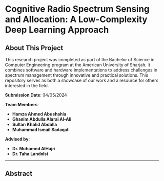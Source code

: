 # Cognitive Radio Spectrum Sensing and Allocation: A Low-Complexity Deep Learning Approach

## About This Project

This research project was completed as part of the Bachelor of Science in Computer Engineering program at the American University of Sharjah. It combines software and hardware implementations to address challenges in spectrum management through innovative and practical solutions. This repository serves as both a showcase of our work and a resource for others interested in the field. 

**Submission Date**: 04/05/2024

**Team Members**:

- **Hamza Ahmed Abushahla**
- **Ghanim Abdulla Alarai Al-Ali**
- **Sultan Khalid Abdalla**
- **Muhammad Ismail Sadaqat**

**Advised by**:

- **Dr. Mohamed AlHajri**
- **Dr. Taha Landolsi**

---

## Abstract

